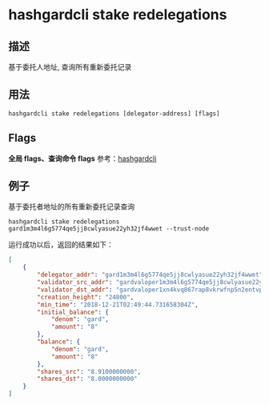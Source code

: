 # hashgardcli stake redelegations

## 描述

基于委托人地址, 查询所有重新委托记录

## 用法

```shell
hashgardcli stake redelegations [delegator-address] [flags]
```

## Flags

**全局 flags、查询命令 flags** 参考：[hashgardcli](../README.md)

## 例子

基于委托者地址的所有重新委托记录查询

```shell
hashgardcli stake redelegations gard1m3m4l6g5774qe5jj8cwlyasue22yh32jf4wwet --trust-node
```

运行成功以后，返回的结果如下：

```json
[
    {
        "delegator_addr": "gard1m3m4l6g5774qe5jj8cwlyasue22yh32jf4wwet",
        "validator_src_addr": "gardvaloper1m3m4l6g5774qe5jj8cwlyasue22yh32jmhrxfx",
        "validator_dst_addr": "gardvaloper1xn4kvq867rap8vkrwfnp5n2entvpq2avtd0ytq",
        "creation_height": "24800",
        "min_time": "2018-12-21T02:49:44.731658304Z",
        "initial_balance": {
            "denom": "gard",
            "amount": "8"
        },
        "balance": {
            "denom": "gard",
            "amount": "8"
        },
        "shares_src": "8.9100000000",
        "shares_dst": "8.0000000000"
    }
]
```
